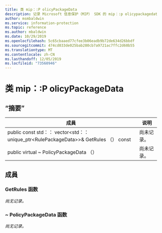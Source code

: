 ```yaml
---
title: 类 mip：:P olicyPackageData
description: 记录 Microsoft 信息保护（MIP） SDK 的 mip：:p olicypackagedata 类。
author: msmbaldwin
ms.service: information-protection
ms.topic: reference
ms.author: mbaldwin
ms.date: 10/29/2019
ms.openlocfilehash: 5c65cbaaed77cfee3b06eadb9b72de634d26bbdf
ms.sourcegitcommit: 474cd033de025bab280cb7a9721ac7ffc2d60b55
ms.translationtype: MT
ms.contentlocale: zh-CN
ms.lasthandoff: 12/05/2019
ms.locfileid: "73560946"
---
```

# <a name="class-mippolicypackagedata"></a>类 mip：:P olicyPackageData 
  
## <a name="summary"></a>“摘要”
 成員                        | 说明                                
--------------------------------|---------------------------------------------
public const std：： vector\<std：： unique_ptr\<RulePackageData\>\>& GetRules （） const  | 尚未记录。
public virtual ~ PolicyPackageData （）  | 尚未记录。
  
## <a name="members"></a>成員
  
### <a name="getrules-function"></a>GetRules 函数
_尚无记录。_

  
### <a name="policypackagedata-function"></a>~ PolicyPackageData 函数
_尚无记录。_
